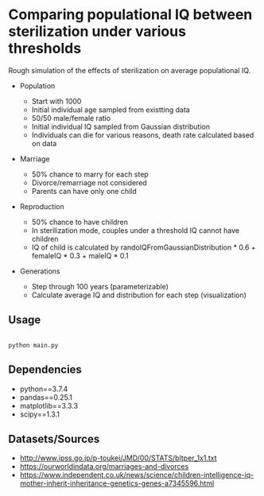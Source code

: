 # Comparing populational IQ between sterilization under various thresholds
Rough simulation of the effects of sterilization on average populational IQ.
* Population
    * Start with 1000
    * Initial individual age sampled from existting data
    * 50/50 male/female ratio
    * Initial individual IQ sampled from Gaussian distribution
    * Individuals can die for various reasons, death rate calculated based on data

* Marriage
    * 50% chance to marry for each step
    * Divorce/remarriage not considered
    * Parents can have only one child

* Reproduction
    * 50% chance to have children
    * In sterilization mode, couples under a threshold IQ cannot have children
    * IQ of child is calculated by randoIQFromGaussianDistribution * 0.6 + femaleIQ * 0.3 + maleIQ * 0.1

* Generations
    * Step through 100 years (parameterizable)
    * Calculate average IQ and distribution for each step (visualization)

## Usage
<code>
python main.py
</code>

## Dependencies
 * python==3.7.4
 * pandas==0.25.1
 * matplotlib==3.3.3
 * scipy==1.3.1

## Datasets/Sources
* http://www.ipss.go.jp/p-toukei/JMD/00/STATS/bltper_1x1.txt
* https://ourworldindata.org/marriages-and-divorces
* https://www.independent.co.uk/news/science/children-intelligence-iq-mother-inherit-inheritance-genetics-genes-a7345596.html